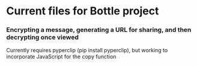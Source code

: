 # Current files for Bottle project

<h3>Encrypting a message, generating a URL for sharing, and then decrypting once viewed</h3>

Currently requires pyperclip (pip install pyperclip), but working to incorporate JavaScript for the copy function
